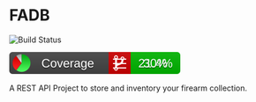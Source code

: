# FADB

![Build Status](https://bweaver.visualstudio.com/_apis/public/build/definitions/de56f060-d798-43da-b278-7fec1fa899be/9/badge)

![Coverage](badge_combined.svg)

A REST API Project to store and inventory your firearm collection.